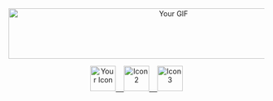 <div align="center">
  <img src="https://camo.githubusercontent.com/173bdf755e20bf35bdf5b71855013d01707b2d2c82090bba17d71bc503730054/68747470733a2f2f6c68332e676f6f676c6575736572636f6e74656e742e636f6d2f752f302f64726976652d7669657765722f41495446772d7a44474b66653334563968356653683856614e7a72514172546b397271694b773071485434653431664d6d62357035486342636d505872614b547a4c7266363271426b667839564b39417a59386e49635a5a3133764f4479686238673d77313336362d68363537" alt="Your GIF" width="634" height="100">
</div>

<p align="center">
  <a href="https://play.google.com/store/apps/dev?id=5114590928021528742&hl=tr&gl=US">
    <img src="https://cdn-icons-png.flaticon.com/512/888/888857.png" alt="Your Icon" width="50" height="50">&nbsp;&nbsp;&nbsp;
  </a>
  <a href="https://www.linkedin.com/in/eyy%C3%BCphan-%C3%A7ak%C4%B1r-261473190/">
    <img src="https://cdn-icons-png.flaticon.com/512/2504/2504923.png" alt="Icon 2" width="50" height="50">&nbsp;&nbsp;&nbsp;
  </a>
  <a href="mailto:eypan439@yaani.com">
    <img src="https://cdn-icons-png.flaticon.com/512/5968/5968534.png" alt="Icon 3" width="50" height="50">
  </a>
</p>
